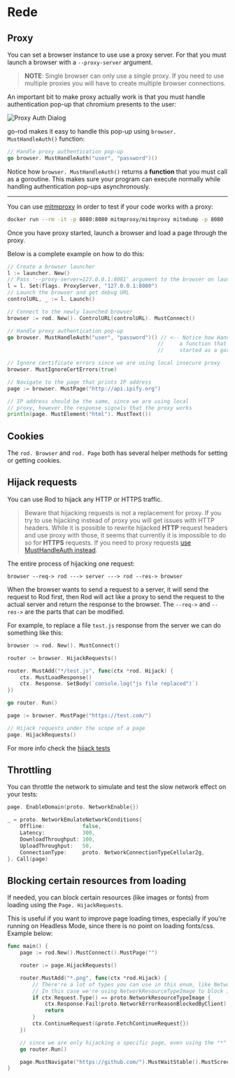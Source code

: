 # Rede

## Proxy

You can set a browser instance to use use a proxy server. For that you must launch a browser with a `--proxy-server` argument.

> **NOTE**: Single browser can only use a single proxy. If you need to use multiple proxies you will have to create multiple browser connections.

An important bit to make proxy actually work is that you must handle authentication pop-up that chromium presents to the user:

![Proxy Auth Dialog](network/proxy-auth-dialog.png)

go-rod makes it easy to handle this pop-up using `browser. MustHandleAuth()` function:

```go
// Handle proxy authentication pop-up
go browser. MustHandleAuth("user", "password")()
```

Notice how `browser. MustHandleAuth()` returns a **function** that you must call as a goroutine. This makes sure your program can execute normally while handling authentication pop-ups asynchronously.

---

You can use [mitmproxy](https://mitmproxy.org/) in order to test if your code works with a proxy:

```bash
docker run --rm -it -p 8080:8080 mitmproxy/mitmproxy mitmdump -p 8080 --proxyauth user:password
```

Once you have proxy started, launch a browser and load a page through the proxy.

Below is a complete example on how to do this:

```go
// Create a browser launcher
l := launcher. New()
// Pass '--proxy-server=127.0.0.1:8081' argument to the browser on launch
l = l. Set(flags. ProxyServer, "127.0.0.1:8080")
// Launch the browser and get debug URL
controlURL, _ := l. Launch()

// Connect to the newly launched browser
browser := rod. New(). ControlURL(controlURL). MustConnect()

// Handle proxy authentication pop-up
go browser. MustHandleAuth("user", "password")() // <-- Notice how HandleAuth returns
                                                //     a function that must be
                                                //     started as a goroutine!

// Ignore certificate errors since we are using local insecure proxy
browser. MustIgnoreCertErrors(true)

// Navigate to the page that prints IP address
page := browser. MustPage("http://api.ipify.org")

// IP address should be the same, since we are using local
// proxy, however the response signals that the proxy works
println(page. MustElement("html"). MustText())
```

## Cookies

The `rod. Browser` and `rod. Page` both has several helper methods for setting or getting cookies.

## Hijack requests

You can use Rod to hijack any HTTP or HTTPS traffic.

> Beware that hijacking requests is not a replacement for proxy. If you try to use hijacking instead of proxy you will get issues with HTTP headers. While it is possible to rewrite hijacked **HTTP** request headers and use proxy with those, it seems that currently it is impossible to do so for **HTTPS** requests. If you need to proxy requests [use MustHandleAuth instead](/network?id=proxy).

The entire process of hijacking one request:

```text
browser --req-> rod ---> server ---> rod --res-> browser
```

When the browser wants to send a request to a server, it will send the request to Rod first, then Rod will act like a proxy to send the request to the actual server and return the response to the browser. The `--req->` and `--res->` are the parts that can be modified.

For example, to replace a file `test.js` response from the server we can do something like this:

```go
browser := rod. New(). MustConnect()

router := browser. HijackRequests()

router. MustAdd("*/test.js", func(ctx *rod. Hijack) {
    ctx. MustLoadResponse()
    ctx. Response. SetBody(`console.log("js file replaced")`)
})

go router. Run()

page := browser. MustPage("https://test.com/")

// Hijack requests under the scope of a page
page. HijackRequests()
```

For more info check the [hijack tests](https://github.com/go-rod/rod/blob/master/hijack_test.go)

## Throttling

You can throttle the network to simulate and test the slow network effect on your tests:

```go
page. EnableDomain(proto. NetworkEnable{})

_ = proto. NetworkEmulateNetworkConditions{
    Offline:            false,
    Latency:            300,
    DownloadThroughput: 100,
    UploadThroughput:   50,
    ConnectionType:     proto. NetworkConnectionTypeCellular2g,
}. Call(page)
```

## Blocking certain resources from loading

If needed, you can block certain resources (like images or fonts) from loading using the `Page. HijackRequests`.

This is useful if you want to improve page loading times, especially if you're running on Headless Mode, since there is no point on loading fonts/css. Example below:

```go
func main() {
    page := rod.New().MustConnect().MustPage("")

    router := page.HijackRequests()

    router.MustAdd("*.png", func(ctx *rod.Hijack) {
        // There're a lot of types you can use in this enum, like NetworkResourceTypeScript for javascript files
        // In this case we're using NetworkResourceTypeImage to block images
        if ctx.Request.Type() == proto.NetworkResourceTypeImage {
            ctx.Response.Fail(proto.NetworkErrorReasonBlockedByClient)
            return
        }
        ctx.ContinueRequest(&proto.FetchContinueRequest{})
    })

    // since we are only hijacking a specific page, even using the "*" won't affect much of the performance
    go router.Run()

    page.MustNavigate("https://github.com/").MustWaitStable().MustScreenshot("")
}
```
